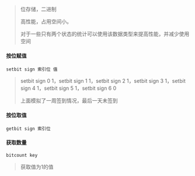 > 位存储，二进制
>
> 高性能，占用空间小。
>
> 对于一些只有两个状态的统计可以使用该数据类型来提高性能，并减少使用空间



#### 按位赋值

```
setbit sign 索引位 值
```

> setbit sign 0 1，setbit sign 1 1，setbit sign 2 1，setbit sign 3 1，setbit sign 4 1，setbit sign 5 1，setbit sign 6 0
>
> 上面模拟了一周签到情况，最后一天未签到

#### 按位取值

```
getbit sign 索引位
```

#### 获取数量

```
bitcount key
```

> 获取值为1的值